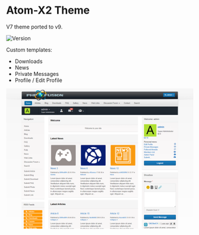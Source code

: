 # Atom-X2 Theme
V7 theme ported to v9.

![Version](https://img.shields.io/badge/Version-1.5.1-blue.svg)

Custom templates:
 - Downloads
 - News
 - Private Messages
 - Profile / Edit Profile

![Preview](screenshot.png)
